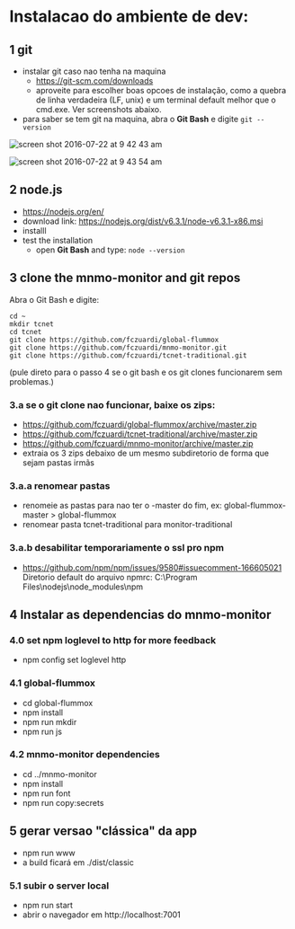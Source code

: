 Instalacao do ambiente de dev:
=============================

1 git
---
- instalar git caso nao tenha na maquina
  - https://git-scm.com/downloads
  - aproveite para escolher boas opcoes de instalação, como a quebra de linha verdadeira (LF, unix) e um terminal default melhor que o cmd.exe. Ver screenshots abaixo.
- para saber se tem git na maquina, abra o **Git Bash** e digite ```git --version```

![screen shot 2016-07-22 at 9 42 43 am](https://cloud.githubusercontent.com/assets/7760/17057566/2b4c3610-4ff1-11e6-823d-751aedd63283.png)

![screen shot 2016-07-22 at 9 43 54 am](https://cloud.githubusercontent.com/assets/7760/17057569/2d703bd0-4ff1-11e6-8ef4-106da737d608.png)


2 node.js
----------
- https://nodejs.org/en/
- download link: https://nodejs.org/dist/v6.3.1/node-v6.3.1-x86.msi
- installl
- test the installation
  - open **Git Bash** and type: ```node --version```


3 clone the mnmo-monitor and git repos
------------------------------------

Abra o Git Bash e digite:

```
cd ~
mkdir tcnet
cd tcnet
git clone https://github.com/fczuardi/global-flummox
git clone https://github.com/fczuardi/mnmo-monitor.git
git clone https://github.com/fczuardi/tcnet-traditional.git
```
(pule direto para o passo 4 se o git bash e os git clones funcionarem sem problemas.)

### 3.a se o git clone nao funcionar, baixe os zips:
- https://github.com/fczuardi/global-flummox/archive/master.zip
- https://github.com/fczuardi/tcnet-traditional/archive/master.zip
- https://github.com/fczuardi/mnmo-monitor/archive/master.zip
- extraia os 3 zips debaixo de um mesmo subdiretorio de forma que sejam pastas irmãs

### 3.a.a renomear pastas
- renomeie as pastas para nao ter o -master do fim, ex: global-flummox-master > global-flummox
- renomear pasta tcnet-traditional para monitor-traditional

### 3.a.b desabilitar temporariamente o ssl pro npm
- https://github.com/npm/npm/issues/9580#issuecomment-166605021
Diretorio default do arquivo npmrc:  C:\Program Files\nodejs\node_modules\npm

4 Instalar as dependencias do mnmo-monitor
------------------------------------------

### 4.0 set npm loglevel to http for more feedback
- npm config set loglevel http

### 4.1 global-flummox
- cd global-flummox
- npm install
- npm run mkdir
- npm run js

### 4.2 mnmo-monitor dependencies
- cd ../mnmo-monitor
- npm install
- npm run font
- npm run copy:secrets


5 gerar versao "clássica" da app
--------------------------------
- npm run www
- a build ficará em ./dist/classic

### 5.1 subir o server local
- npm run start
- abrir o navegador em http://localhost:7001
